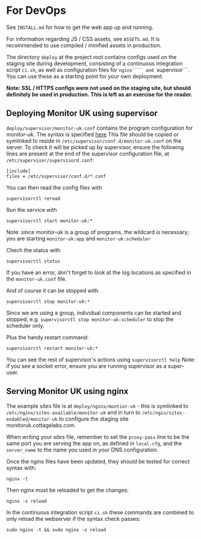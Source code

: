 # For DevOps

See ```INSTALL.md``` for how to get the web app up and running.

For information regarding JS / CSS assets, see ```ASSETS.md```. It is recommended to use compiled / minified assets in production.

The directory ```deploy``` at the project root contains configs used on the staging site during development, consisting of a continuous integration script ```ci.sh```, 
as well as configuration files for ```nginx```` and ```supervisor```. You can use these as a starting point for your own deployment.

**Note: SSL / HTTPS configs were not used on the staging site, but should definitely be used in production. This is left as an exercise for the reader.**

## Deploying Monitor UK using supervisor

```deploy/supervisor/monitor-uk.conf``` contains the program configuration for monitor-uk. 
The syntax is specified [here](http://supervisord.org/configuration.html#program-x-section-settings) This file should be copied or symlinked to reside in
```/etc/supervisor/conf.d/monitor-uk.conf``` on the server. To check it will be picked up by supervisor, ensure the following lines are present at the end 
of the supervisor configuration file, at ```/etc/supervisor/supervisord.conf```:

```
[include]
files = /etc/supervisor/conf.d/*.conf
```

You can then read the config files with

    supervisorctl reread

Run the service with

    supervisorctl start monitor-uk:*

Note: since monitor-uk is a group of programs, the wildcard is necessary; you are starting ```monitor-uk:app``` and ```monitor-uk:scheduler```

Chech the status with

    supervisorctl status

If you have an error, don't forget to look at the log locations as specified in the ```monitor-uk.conf``` file.

And of course it can be stopped with

    supervisorctl stop monitor-uk:*
    
Since we are using a group, individual components can be started and stopped, e.g. ```supervisorctl stop monitor-uk:scheduler``` to stop the scheduler only.

Plus the handy restart command:

    supervisorctl restart monitor-uk:*

You can see the rest of supervisor's actions using ```supervisorctl help```
Note: if you see a socket error, ensure you are running supervisor as a super-user.

## Serving Monitor UK using nginx

The example *sites* file is at ```deploy/nginx/montior-uk``` - this is symlinked to ```/etc/nginx/sites-available/monitor-uk```
and in turn to ```/etc/ngix/sites-endabled/monitor-uk``` to configure the staging site monitoruk.cottagelabs.com.

When writing your *sites* file, remember to set the ```proxy-pass``` line to be the same port you are serving the app on,
as defined in ```local.cfg```, and the ```server_name``` to the name you used in your DNS configuration.

Once the nginx files have been updated, they should be tested for correct syntax with:

    nginx -t

Then nginx must be reloaded to get the changes:

    nginx -s reload

In the continuous integration script ```ci.sh``` these commands are combined to only reload the webserver if the syntax check passes:

    sudo nginx -t && sudo nginx -s reload
